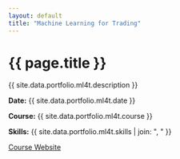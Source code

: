 ```yaml
---
layout: default
title: "Machine Learning for Trading"
---
```


<div class="portfolio-subpage-content">
  <h1 class="portfolio-subpage-title">{{ page.title }}</h1>

  <p>{{ site.data.portfolio.ml4t.description }}</p>

  <div class="project-meta">
    <p><strong>Date:</strong> {{ site.data.portfolio.ml4t.date }}</p>
    <p><strong>Course:</strong> {{ site.data.portfolio.ml4t.course }}</p>
    <p><strong>Skills:</strong> {{ site.data.portfolio.ml4t.skills | join: ", " }}</p>
  </div>

  <p><a href="{{ site.data.portfolio.ml4t.website }}">Course Website</a></p>
</div>
